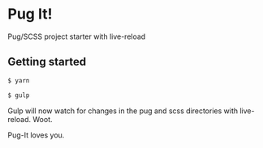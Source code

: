 # Pug It!
Pug/SCSS project starter with live-reload

## Getting started

```sh
$ yarn
```

```sh
$ gulp
```

Gulp will now watch for changes in the pug and scss directories with live-reload. Woot.

Pug-It loves you.
